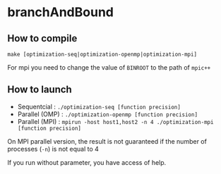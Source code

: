 branchAndBound
==============

How to compile
--------------

```
make [optimization-seq|optimization-openmp|optimization-mpi]
```

For mpi you need to change the value of `BINROOT` to the path of `mpic++`

How to launch
-------------

- Sequentcial : `./optimization-seq [function precision]`
- Parallel (OMP) : `./optimization-openmp [function precision]`
- Parallel (MPI) : `mpirun -host host1,host2 -n 4 ./optimization-mpi [function precision]`

On MPI parallel version, the result is not guaranteed if the number of processes (`-n`) is not equal to 4

If you run without parameter, you have access of help.

